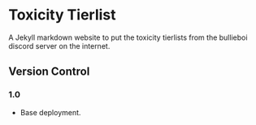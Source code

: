 # Toxicity Tierlist
A Jekyll markdown website to put the toxicity tierlists from the bullieboi discord server on the internet.

## Version Control
### 1.0
* Base deployment.
